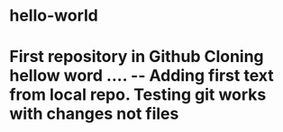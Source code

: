 # hello-world
First repository in Github
Cloning hellow word ....
-- Adding first text from local repo.
Testing git works with changes not files
==========================================
